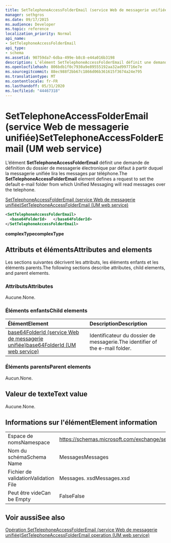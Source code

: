 ```yaml
---
title: SetTelephoneAccessFolderEmail (service Web de messagerie unifiée)
manager: sethgros
ms.date: 09/17/2015
ms.audience: Developer
ms.topic: reference
localization_priority: Normal
api_name:
- SetTelephoneAccessFolderEmail
api_type:
- schema
ms.assetid: 90759da7-6dba-499e-b8c8-e44a016b3198
description: L’élément SetTelephoneAccessFolderEmail définit une demande de définition du dossier de messagerie électronique par défaut à partir duquel la messagerie unifiée lira les messages par téléphone.
ms.openlocfilehash: 806bdb1f0c7930a9e89555192aa32ad997716e7e
ms.sourcegitcommit: 88ec988f2bb67c1866d06b361615f3674a24e795
ms.translationtype: MT
ms.contentlocale: fr-FR
ms.lasthandoff: 05/31/2020
ms.locfileid: "44467318"
---
```

# <a name="settelephoneaccessfolderemail-um-web-service"></a><span data-ttu-id="c99ac-103">SetTelephoneAccessFolderEmail (service Web de messagerie unifiée)</span><span class="sxs-lookup"><span data-stu-id="c99ac-103">SetTelephoneAccessFolderEmail (UM web service)</span></span>

<span data-ttu-id="c99ac-104">L’élément **SetTelephoneAccessFolderEmail** définit une demande de définition du dossier de messagerie électronique par défaut à partir duquel la messagerie unifiée lira les messages par téléphone.</span><span class="sxs-lookup"><span data-stu-id="c99ac-104">The **SetTelephoneAccessFolderEmail** element defines a request to set the default e-mail folder from which Unified Messaging will read messages over the telephone.</span></span> 
  
[<span data-ttu-id="c99ac-105">SetTelephoneAccessFolderEmail (service Web de messagerie unifiée)</span><span class="sxs-lookup"><span data-stu-id="c99ac-105">SetTelephoneAccessFolderEmail (UM web service)</span></span>](settelephoneaccessfolderemail-um-web-service.md)
  
```xml
<SetTelephoneAccessFolderEmail>
  <base64FolderId>   </base64FolderId>
</SetTelephoneAccessFolderEmail>
```

 <span data-ttu-id="c99ac-106">**complexType**</span><span class="sxs-lookup"><span data-stu-id="c99ac-106">**complexType**</span></span>
## <a name="attributes-and-elements"></a><span data-ttu-id="c99ac-107">Attributs et éléments</span><span class="sxs-lookup"><span data-stu-id="c99ac-107">Attributes and elements</span></span>

<span data-ttu-id="c99ac-108">Les sections suivantes décrivent les attributs, les éléments enfants et les éléments parents.</span><span class="sxs-lookup"><span data-stu-id="c99ac-108">The following sections describe attributes, child elements, and parent elements.</span></span>
  
### <a name="attributes"></a><span data-ttu-id="c99ac-109">Attributs</span><span class="sxs-lookup"><span data-stu-id="c99ac-109">Attributes</span></span>

<span data-ttu-id="c99ac-110">Aucune.</span><span class="sxs-lookup"><span data-stu-id="c99ac-110">None.</span></span>
  
### <a name="child-elements"></a><span data-ttu-id="c99ac-111">Éléments enfants</span><span class="sxs-lookup"><span data-stu-id="c99ac-111">Child elements</span></span>

|<span data-ttu-id="c99ac-112">**Élément**</span><span class="sxs-lookup"><span data-stu-id="c99ac-112">**Element**</span></span>|<span data-ttu-id="c99ac-113">**Description**</span><span class="sxs-lookup"><span data-stu-id="c99ac-113">**Description**</span></span>|
|:-----|:-----|
|[<span data-ttu-id="c99ac-114">base64FolderId (service Web de messagerie unifiée)</span><span class="sxs-lookup"><span data-stu-id="c99ac-114">base64FolderId (UM web service)</span></span>](base64folderid-um-web-service.md) <br/> |<span data-ttu-id="c99ac-115">Identificateur du dossier de messagerie.</span><span class="sxs-lookup"><span data-stu-id="c99ac-115">The identifier of the e-mail folder.</span></span>  <br/> |
   
### <a name="parent-elements"></a><span data-ttu-id="c99ac-116">Éléments parents</span><span class="sxs-lookup"><span data-stu-id="c99ac-116">Parent elements</span></span>

<span data-ttu-id="c99ac-117">Aucun.</span><span class="sxs-lookup"><span data-stu-id="c99ac-117">None.</span></span>
  
## <a name="text-value"></a><span data-ttu-id="c99ac-118">Valeur de texte</span><span class="sxs-lookup"><span data-stu-id="c99ac-118">Text value</span></span>

<span data-ttu-id="c99ac-119">Aucune.</span><span class="sxs-lookup"><span data-stu-id="c99ac-119">None.</span></span>
  
## <a name="element-information"></a><span data-ttu-id="c99ac-120">Informations sur l'élément</span><span class="sxs-lookup"><span data-stu-id="c99ac-120">Element information</span></span>

|||
|:-----|:-----|
|<span data-ttu-id="c99ac-121">Espace de noms</span><span class="sxs-lookup"><span data-stu-id="c99ac-121">Namespace</span></span>  <br/> |https://schemas.microsoft.com/exchange/services/2006/messages  <br/> |
|<span data-ttu-id="c99ac-122">Nom du schéma</span><span class="sxs-lookup"><span data-stu-id="c99ac-122">Schema Name</span></span>  <br/> |<span data-ttu-id="c99ac-123">Messages</span><span class="sxs-lookup"><span data-stu-id="c99ac-123">Messages</span></span>  <br/> |
|<span data-ttu-id="c99ac-124">Fichier de validation</span><span class="sxs-lookup"><span data-stu-id="c99ac-124">Validation File</span></span>  <br/> |<span data-ttu-id="c99ac-125">Messages. xsd</span><span class="sxs-lookup"><span data-stu-id="c99ac-125">Messages.xsd</span></span>  <br/> |
|<span data-ttu-id="c99ac-126">Peut être vide</span><span class="sxs-lookup"><span data-stu-id="c99ac-126">Can be Empty</span></span>  <br/> |<span data-ttu-id="c99ac-127">False</span><span class="sxs-lookup"><span data-stu-id="c99ac-127">False</span></span>  <br/> |
   
## <a name="see-also"></a><span data-ttu-id="c99ac-128">Voir aussi</span><span class="sxs-lookup"><span data-stu-id="c99ac-128">See also</span></span>



[<span data-ttu-id="c99ac-129">Opération SetTelephoneAccessFolderEmail (service Web de messagerie unifiée)</span><span class="sxs-lookup"><span data-stu-id="c99ac-129">SetTelephoneAccessFolderEmail operation (UM web service)</span></span>](settelephoneaccessfolderemail-operation-um-web-service.md)

